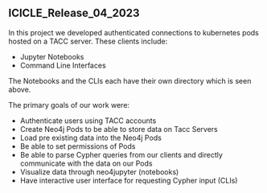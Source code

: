 ## ICICLE_Release_04_2023

In this project we developed authenticated connections to kubernetes pods hosted on a TACC server. These clients include:

* Jupyter Notebooks 
* Command Line Interfaces

The Notebooks and the CLIs each have their own directory which is seen above.

The primary goals of our work were:

* Authenticate users using TACC accounts
* Create Neo4j Pods to be able to store data on Tacc Servers
* Load pre existing data into the Neo4j Pods
* Be able to set permissions of Pods
* Be able to parse Cypher queries from our clients and directly communicate with the data on our Pods
* Visualize data through neo4jupyter (notebooks)
* Have interactive user interface for requesting Cypher input (CLIs)


